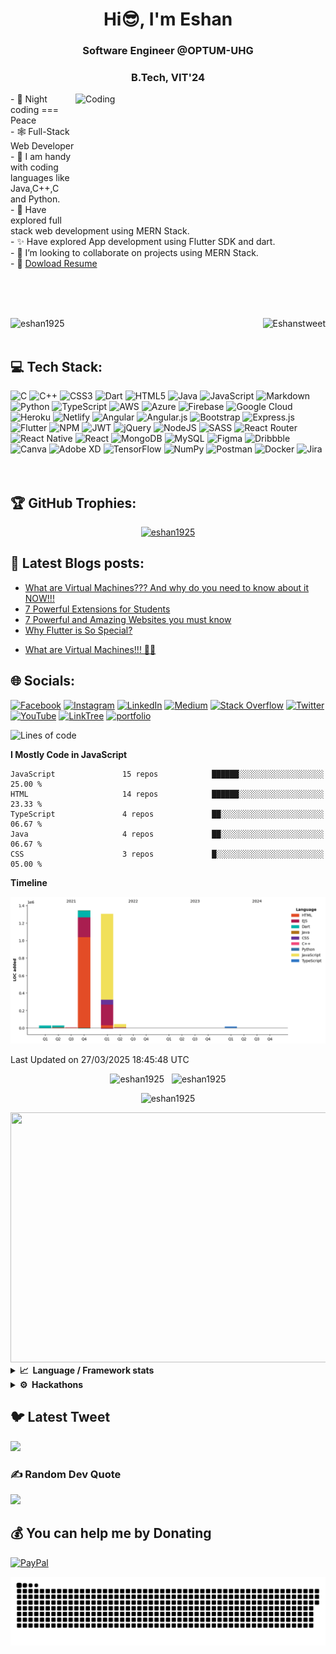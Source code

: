 
<h1 align="center">Hi😎, I'm Eshan</h1>
<h3 align="center">Software Engineer @OPTUM-UHG</h3>
<h3 align="center">B.Tech, VIT'24</h3>
<img align="right" alt="Coding" width="400" height="200" class="rounded-corners" src="https://user-images.githubusercontent.com/78701779/118412678-f2486300-b6b8-11eb-9178-cd75230ad8a5.gif">
- 👀 Night coding === Peace <br>
- 🕸️ Full-Stack Web Developer <br>
- 🤠 I am handy with coding languages like Java,C++,C and Python. <br>
- 🌱 Have explored full stack web development using MERN Stack. <br>
- ✨ Have explored App development using Flutter SDK and dart. <br>
- 💞️ I’m looking to collaborate on projects using MERN Stack. <br>
- 📃 <a target="_blank" href="https://drive.google.com/file/d/1oQY87t-8yKT_Gr-72N9JwbxD3d995mcR/view?usp=share_link">Dowload Resume</a> <br>


<br><br><br>


<p > <img src="https://komarev.com/ghpvc/?username=eshan1925&label=Profile%20views&color=0e75b6&style=flat" alt="eshan1925" align="left" height=27px width=130px />  <a href="https://twitter.com/Eshanstweet" target="blank"><img src="https://img.shields.io/twitter/follow/Eshanstweet?logo=twitter&style=for-the-badge" alt="Eshanstweet" align="right" /></a> </p><br><br>

## 💻 Tech Stack:
![C](https://img.shields.io/badge/c-%2300599C.svg?style=for-the-badge&logo=c&logoColor=white) ![C++](https://img.shields.io/badge/c++-%2300599C.svg?style=for-the-badge&logo=c%2B%2B&logoColor=white) ![CSS3](https://img.shields.io/badge/css3-%231572B6.svg?style=for-the-badge&logo=css3&logoColor=white) ![Dart](https://img.shields.io/badge/dart-%230175C2.svg?style=for-the-badge&logo=dart&logoColor=white) ![HTML5](https://img.shields.io/badge/html5-%23E34F26.svg?style=for-the-badge&logo=html5&logoColor=white) ![Java](https://img.shields.io/badge/java-%23ED8B00.svg?style=for-the-badge&logo=java&logoColor=white) ![JavaScript](https://img.shields.io/badge/javascript-%23323330.svg?style=for-the-badge&logo=javascript&logoColor=%23F7DF1E) ![Markdown](https://img.shields.io/badge/markdown-%23000000.svg?style=for-the-badge&logo=markdown&logoColor=white) ![Python](https://img.shields.io/badge/python-3670A0?style=for-the-badge&logo=python&logoColor=ffdd54) ![TypeScript](https://img.shields.io/badge/typescript-%23007ACC.svg?style=for-the-badge&logo=typescript&logoColor=white) ![AWS](https://img.shields.io/badge/AWS-%23FF9900.svg?style=for-the-badge&logo=amazon-aws&logoColor=white) ![Azure](https://img.shields.io/badge/azure-%230072C6.svg?style=for-the-badge&logo=azure-devops&logoColor=white) ![Firebase](https://img.shields.io/badge/firebase-%23039BE5.svg?style=for-the-badge&logo=firebase) ![Google Cloud](https://img.shields.io/badge/Google%20Cloud-%234285F4.svg?style=for-the-badge&logo=google-cloud&logoColor=white) ![Heroku](https://img.shields.io/badge/heroku-%23430098.svg?style=for-the-badge&logo=heroku&logoColor=white) ![Netlify](https://img.shields.io/badge/netlify-%23000000.svg?style=for-the-badge&logo=netlify&logoColor=#00C7B7) ![Angular](https://img.shields.io/badge/angular-%23DD0031.svg?style=for-the-badge&logo=angular&logoColor=white) ![Angular.js](https://img.shields.io/badge/angular.js-%23E23237.svg?style=for-the-badge&logo=angularjs&logoColor=white) ![Bootstrap](https://img.shields.io/badge/bootstrap-%23563D7C.svg?style=for-the-badge&logo=bootstrap&logoColor=white) ![Express.js](https://img.shields.io/badge/express.js-%23404d59.svg?style=for-the-badge&logo=express&logoColor=%2361DAFB) ![Flutter](https://img.shields.io/badge/Flutter-%2302569B.svg?style=for-the-badge&logo=Flutter&logoColor=white) ![NPM](https://img.shields.io/badge/NPM-%23000000.svg?style=for-the-badge&logo=npm&logoColor=white) ![JWT](https://img.shields.io/badge/JWT-black?style=for-the-badge&logo=JSON%20web%20tokens) ![jQuery](https://img.shields.io/badge/jquery-%230769AD.svg?style=for-the-badge&logo=jquery&logoColor=white) ![NodeJS](https://img.shields.io/badge/node.js-6DA55F?style=for-the-badge&logo=node.js&logoColor=white) ![SASS](https://img.shields.io/badge/SASS-hotpink.svg?style=for-the-badge&logo=SASS&logoColor=white) ![React Router](https://img.shields.io/badge/React_Router-CA4245?style=for-the-badge&logo=react-router&logoColor=white) ![React Native](https://img.shields.io/badge/react_native-%2320232a.svg?style=for-the-badge&logo=react&logoColor=%2361DAFB) ![React](https://img.shields.io/badge/react-%2320232a.svg?style=for-the-badge&logo=react&logoColor=%2361DAFB) ![MongoDB](https://img.shields.io/badge/MongoDB-%234ea94b.svg?style=for-the-badge&logo=mongodb&logoColor=white) ![MySQL](https://img.shields.io/badge/mysql-%2300f.svg?style=for-the-badge&logo=mysql&logoColor=white) 	![Figma](https://img.shields.io/badge/figma-%23F24E1E.svg?style=for-the-badge&logo=figma&logoColor=white) ![Dribbble](https://img.shields.io/badge/Dribbble-EA4C89?style=for-the-badge&logo=dribbble&logoColor=white) ![Canva](https://img.shields.io/badge/Canva-%2300C4CC.svg?style=for-the-badge&logo=Canva&logoColor=white) ![Adobe XD](https://img.shields.io/badge/Adobe%20XD-470137?style=for-the-badge&logo=Adobe%20XD&logoColor=#FF61F6) ![TensorFlow](https://img.shields.io/badge/TensorFlow-%23FF6F00.svg?style=for-the-badge&logo=TensorFlow&logoColor=white) ![NumPy](https://img.shields.io/badge/numpy-%23013243.svg?style=for-the-badge&logo=numpy&logoColor=white) ![Postman](https://img.shields.io/badge/Postman-FF6C37?style=for-the-badge&logo=postman&logoColor=white) ![Docker](https://img.shields.io/badge/docker-%230db7ed.svg?style=for-the-badge&logo=docker&logoColor=white) ![Jira](https://img.shields.io/badge/jira-%230A0FFF.svg?style=for-the-badge&logo=jira&logoColor=white)
<br>
<br>
<br>


## 🏆 GitHub Trophies:
<p align="center" > <a href="https://github.com/ryo-ma/github-profile-trophy"><img src="https://github-profile-trophy.vercel.app/?username=eshan1925&row=1&column=7&margin-w=15&margin-h=15&theme=onedark" alt="eshan1925" /></a> </p>

## 📝 Latest Blogs posts:
<!-- BLOG-POST-LIST:START -->
- [What are Virtual Machines??? And why do you need to know about it NOW!!!](https://medium.com/@eshan1925/what-are-virtual-machines-and-why-do-you-need-to-know-about-it-now-e525c37aae2c?source=rss-84d241930f27------2)
- [7 Powerful Extensions for Students](https://medium.com/adg-vit/7-powerful-extensions-for-students-5017b267905e?source=rss-84d241930f27------2)
- [7 Powerful and Amazing Websites you must know](https://medium.com/nerd-for-tech/7-powerful-and-amazing-websites-you-must-know-9e7de9c142d3?source=rss-84d241930f27------2)
- [Why Flutter is So Special?](https://medium.com/@eshan1925/why-flutter-is-so-special-605a89ebb142?source=rss-84d241930f27------2)
<!-- BLOG-POST-LIST:END -->
- <a href="https://medium.com/@eshan1925/what-are-virtual-machines-and-why-do-you-need-to-know-about-it-now-e525c37aae2c" target="blank"> What are Virtual Machines!!! 👨‍💻</a><br>

## 🌐 Socials:
[![Facebook](https://img.shields.io/badge/Facebook-%231877F2.svg?logo=Facebook&logoColor=white)](https://facebook.com/eshan.gupta.56213) [![Instagram](https://img.shields.io/badge/Instagram-%23E4405F.svg?logo=Instagram&logoColor=white)](https://instagram.com/eshan_eg__25) [![LinkedIn](https://img.shields.io/badge/LinkedIn-%230077B5.svg?logo=linkedin&logoColor=white)](https://linkedin.com/in/eshangupta25) [![Medium](https://img.shields.io/badge/Medium-12100E?logo=medium&logoColor=white)](https://medium.com/@eshan1925) [![Stack Overflow](https://img.shields.io/badge/-Stackoverflow-FE7A16?logo=stack-overflow&logoColor=white)](https://stackoverflow.com/users/16106456/eshan-gupta) [![Twitter](https://img.shields.io/badge/Twitter-%231DA1F2.svg?logo=Twitter&logoColor=white)](https://twitter.com/Eshanstweet) [![YouTube](https://img.shields.io/badge/YouTube-%23FF0000.svg?logo=YouTube&logoColor=white)](https://youtube.com/channel/UCsHsGg1IQCBBNpHw8K6PkWQ) [![LinkTree](https://img.shields.io/badge/LinkTree-%20-green)](https://linktr.ee/eshan1925) [![portfolio](https://img.shields.io/badge/my_portfolio-000?logo=ko-fi&logoColor=white)](https://eshan1925.github.io/Portfolio_Website/)

<!--START_SECTION:waka-->
![Lines of code](https://img.shields.io/badge/From%20Hello%20World%20I%27ve%20Written-2.8%20million%20lines%20of%20code-blue)

**I Mostly Code in JavaScript** 

```text
JavaScript               15 repos            ██████░░░░░░░░░░░░░░░░░░░   25.00 % 
HTML                     14 repos            ██████░░░░░░░░░░░░░░░░░░░   23.33 % 
TypeScript               4 repos             ██░░░░░░░░░░░░░░░░░░░░░░░   06.67 % 
Java                     4 repos             ██░░░░░░░░░░░░░░░░░░░░░░░   06.67 % 
CSS                      3 repos             █░░░░░░░░░░░░░░░░░░░░░░░░   05.00 % 
```



**Timeline**

![Lines of Code chart](https://raw.githubusercontent.com/eshan1925/eshan1925/main/assets/bar_graph.png)


 Last Updated on 27/03/2025 18:45:48 UTC
<!--END_SECTION:waka-->



<p align="center"><img  src="https://github-readme-streak-stats.herokuapp.com/?user=eshan1925&" alt="eshan1925" height=200px width=400px/>&nbsp;&nbsp;&nbsp;<img  src="https://github-readme-stats.vercel.app/api?username=eshan1925&show_icons=true&locale=en" alt="eshan1925" height=200px width=400px/></p>
<p align="center"><img src="https://github-readme-stats.vercel.app/api/top-langs?username=eshan1925&show_icons=true&locale=en&layout=compact" alt="eshan1925" /></p>

<!-- <p align="center">
  <img a;ign="center" src="https://activity-graph.herokuapp.com/graph?username=eshan1925&theme=react-dark" alt="Eshan Gupta's Graph">
</p> -->

<div align=center><img src="https://wakatime.com/share/@ESHAN1925/01c93c5d-e14b-41d6-82ac-84ed44e1bf3d.svg" height=400px width=4200px></div>
<details>
  <summary><b>📈&nbsp;&nbsp;Language&nbsp;/&nbsp;Framework stats</b></summary>
  <br/>
    <p align="center">
  <a href='https://profile.codersrank.io/user/eshan1925/'>
  <img src='https://cr-skills-chart-widget.azurewebsites.net/api/api?username=eshan1925' height= 420px width= 700px>
  </a>
    </p>

</details>

<details>
  <summary><b>⚙️&nbsp;&nbsp;Hackathons</b></summary>
  <br/>
    <p align="center">
  <a href='https://devpost.com/eshan1925/challenges'>
  <img src='https://idemoed.vercel.app/api/wall?username=eshan1925'>
  </a>
    </p>

</details>

## 🐦 Latest Tweet
[![](https://gtce.itsvg.in/api?username=Eshanstweet)](https://github.com/VishwaGauravIn/github-twitter-card-embed)

### ✍️ Random Dev Quote
![](https://quotes-github-readme.vercel.app/api?type=horizontal&theme=radical)

## 💰 You can help me by Donating
[![PayPal](https://img.shields.io/badge/PayPal-00457C?style=for-the-badge&logo=paypal&logoColor=white)](https://paypal.me/eshan1925) 

<!-- <img align="center" src="/github-metrics.svg" alt="Metrics" width="400"> -->

<p align="center">
   <img src="https://github.com/eshan1925/eshan1925/blob/output/github-contribution-grid-snake.svg" alt="snake">
</p>

  

 
